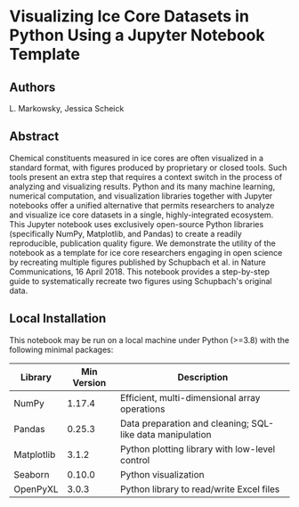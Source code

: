 # Visualizing Ice Core Datasets in Python Using a Jupyter Notebook Template

## Authors
L. Markowsky, Jessica Scheick

## Abstract
Chemical constituents measured in ice cores are often visualized in a standard format, with figures produced by proprietary or closed tools. Such tools present an extra step that requires a context switch in the process of analyzing and visualizing results. Python and its many machine learning, numerical computation, and visualization libraries together with Jupyter notebooks offer a unified alternative that permits researchers to analyze and visualize ice core datasets in a single, highly-integrated ecosystem. This Jupyter notebook uses exclusively open-source Python libraries (specifically NumPy, Matplotlib, and Pandas) to create a readily reproducible, publication quality figure. We demonstrate the utility of the notebook as a template for ice core researchers engaging in open science by recreating multiple figures published by Schupbach et al. in Nature Communications, 16 April 2018. This notebook provides a step-by-step guide to systematically recreate two figures using Schupbach's original data.

## Local Installation
This notebook may be run on a local machine under Python (>=3.8) with the following minimal packages:

|Library|Min Version|Description|
|---|---|---|
|NumPy|1.17.4|Efficient, multi-dimensional array operations|
|Pandas|0.25.3|Data preparation and cleaning; SQL-like data manipulation|
|Matplotlib|3.1.2|Python plotting library with low-level control|
|Seaborn|0.10.0|Python visualization|
|OpenPyXL|3.0.3|Python library to read/write Excel files|

